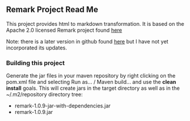 ## Remark Project Read Me ##

This project provides html to markdown transformation. It is based on the Apache 2.0 licensed Remark project found [here][here]  

Note: there is a later version in github found [here][here1] but I have not yet incorporated its updates.

### Building this project ###
Generate the jar files in your maven repository by right clicking on the pom.xml file and selecting Run as... / Maven build... and use the **clean install** goals. This will create jars in the target directory as well as in the ~/.m2/repository directory tree:

  * remark-1.0.9-jar-with-dependencies.jar
  * remark-1.0.9.jar 



[here]: http://remark.overzealous.com/manual/
[here1]: https://github.com/giflw/remark-java